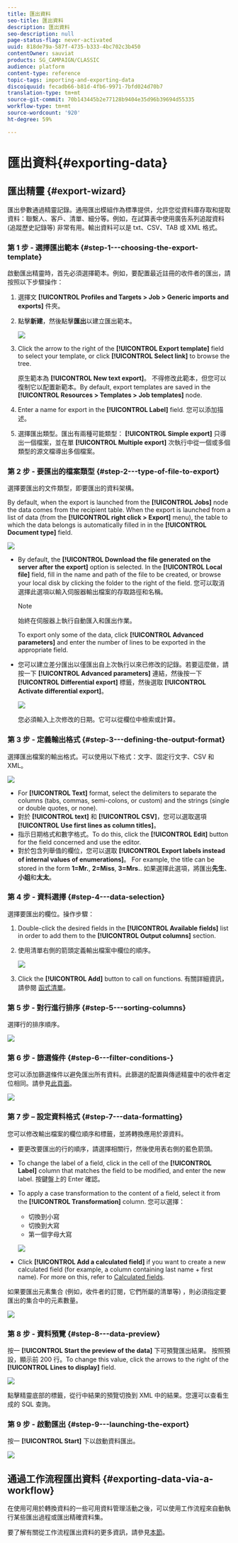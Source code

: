 ```yaml
---
title: 匯出資料
seo-title: 匯出資料
description: 匯出資料
seo-description: null
page-status-flag: never-activated
uuid: 818de79a-587f-4735-b333-4bc702c3b450
contentOwner: sauviat
products: SG_CAMPAIGN/CLASSIC
audience: platform
content-type: reference
topic-tags: importing-and-exporting-data
discoiquuid: fecadb66-b81d-4fb6-9971-7bfd024d70b7
translation-type: tm+mt
source-git-commit: 70b143445b2e77128b9404e35d96b39694d55335
workflow-type: tm+mt
source-wordcount: '920'
ht-degree: 59%

---
```



# 匯出資料{#exporting-data}

## 匯出精靈 {#export-wizard}

匯出參數通過精靈記錄。通用匯出模組作為標準提供，允許您從資料庫存取和提取資料：聯繫人、客戶、清單、細分等。例如，在試算表中使用廣告系列追蹤資料 (追蹤歷史記錄等) 非常有用。輸出資料可以是 txt、CSV、TAB 或 XML 格式。

### 第 1 步 - 選擇匯出範本 {#step-1---choosing-the-export-template}

啟動匯出精靈時，首先必須選擇範本。例如，要配置最近註冊的收件者的匯出，請按照以下步驟操作：

1. 選擇文 **[!UICONTROL Profiles and Targets > Job > Generic imports and exports]** 件夾。
1. 點擊&#x200B;**新建**，然後點擊&#x200B;**匯出**&#x200B;以建立匯出範本。

   ![](assets/s_ncs_user_export_wizard01.png)

1. Click the arrow to the right of the **[!UICONTROL Export template]** field to select your template, or click **[!UICONTROL Select link]** to browse the tree.

   原生範本為 **[!UICONTROL New text export]**。 不得修改此範本，但您可以復制它以配置新範本。By default, export templates are saved in the **[!UICONTROL Resources > Templates > Job templates]** node.

1. Enter a name for export in the **[!UICONTROL Label]** field. 您可以添加描述。
1. 選擇匯出類型。匯出有兩種可能類型： **[!UICONTROL Simple export]** 只導出一個檔案，並在單 **[!UICONTROL Multiple export]** 次執行中從一個或多個類型的源文檔導出多個檔案。

### 第 2 步 - 要匯出的檔案類型 {#step-2---type-of-file-to-export}

選擇要匯出的文件類型，即要匯出的資料架構。

By default, when the export is launched from the **[!UICONTROL Jobs]** node the data comes from the recipient table. When the export is launched from a list of data (from the **[!UICONTROL right click > Export]** menu), the table to which the data belongs is automatically filled in in the **[!UICONTROL Document type]** field.

![](assets/s_ncs_user_export_wizard02.png)

* By default, the **[!UICONTROL Download the file generated on the server after the export]** option is selected. In the **[!UICONTROL Local file]** field, fill in the name and path of the file to be created, or browse your local disk by clicking the folder to the right of the field. 您可以取消選擇此選項以輸入伺服器輸出檔案的存取路徑和名稱。

   >[!NOTE]
   >
   >始終在伺服器上執行自動匯入和匯出作業。
   >
   >To export only some of the data, click **[!UICONTROL Advanced parameters]** and enter the number of lines to be exported in the appropriate field.

* 您可以建立差分匯出以僅匯出自上次執行以來已修改的記錄。若要這麼做，請按一下 **[!UICONTROL Advanced parameters]** 連結，然後按一下 **[!UICONTROL Differential export]** 標籤，然後選取 **[!UICONTROL Activate differential export]**。

   ![](assets/s_ncs_user_export_wizard02_b.png)

   您必須輸入上次修改的日期。它可以從欄位中檢索或計算。

### 第 3 步 - 定義輸出格式 {#step-3---defining-the-output-format}

選擇匯出檔案的輸出格式。可以使用以下格式：文字、固定行文字、CSV 和 XML。

![](assets/s_ncs_user_export_wizard03.png)

* For **[!UICONTROL Text]** format, select the delimiters to separate the columns (tabs, commas, semi-colons, or custom) and the strings (single or double quotes, or none).
* 對於 **[!UICONTROL text]** 和 **[!UICONTROL CSV]**，您可以選取選項 **[!UICONTROL Use first lines as column titles]**。
* 指示日期格式和數字格式。To do this, click the **[!UICONTROL Edit]** button for the field concerned and use the editor.
* 對於包含列舉值的欄位，您可以選取 **[!UICONTROL Export labels instead of internal values of enumerations]**。 For example, the title can be stored in the form **1=Mr.**, **2=Miss**, **3=Mrs.**. 如果選擇此選項，將匯出&#x200B;**先生**、**小姐**&#x200B;和&#x200B;**太太**。

### 第 4 步 - 資料選擇 {#step-4---data-selection}

選擇要匯出的欄位。操作步驟：

1. Double-click the desired fields in the **[!UICONTROL Available fields]** list in order to add them to the **[!UICONTROL Output columns]** section.
1. 使用清單右側的箭頭定義輸出檔案中欄位的順序。

   ![](assets/s_ncs_user_export_wizard04.png)

1. Click the **[!UICONTROL Add]** button to call on functions. 有關詳細資訊，請參閱 [函式清單](../../platform/using/defining-filter-conditions.md#list-of-functions)。

### 第 5 步 - 對行進行排序 {#step-5---sorting-columns}

選擇行的排序順序。

![](assets/s_ncs_user_export_wizard05.png)

### 第 6 步 - 篩選條件 {#step-6---filter-conditions-}

您可以添加篩選條件以避免匯出所有資料。此篩選的配置與傳遞精靈中的收件者定位相同。請參見[此頁面](../../delivery/using/steps-defining-the-target-population.md)。

![](assets/s_ncs_user_export_wizard05_b.png)

### 第 7 步 – 設定資料格式 {#step-7---data-formatting}

您可以修改輸出檔案的欄位順序和標籤，並將轉換應用於源資料。

* 要更改要匯出的行的順序，請選擇相關行，然後使用表右側的藍色箭頭。
* To change the label of a field, click in the cell of the **[!UICONTROL Label]** column that matches the field to be modified, and enter the new label. 按鍵盤上的 Enter 確認。
* To apply a case transformation to the content of a field, select it from the **[!UICONTROL Transformation]** column. 您可以選擇：

   * 切換到小寫
   * 切換到大寫
   * 第一個字母大寫

   ![](assets/s_ncs_user_export_wizard06.png)

* Click **[!UICONTROL Add a calculated field]** if you want to create a new calculated field (for example, a column containing last name + first name). For more on this, refer to [Calculated fields](../../platform/using/importing-data.md#calculated-fields).

如果要匯出元素集合 (例如，收件者的訂閱，它們所屬的清單等) ，則必須指定要匯出的集合中的元素數量。

![](assets/s_ncs_user_export_wizard06_c.png)

### 第 8 步 - 資料預覽 {#step-8---data-preview}

按一 **[!UICONTROL Start the preview of the data]** 下可預覽匯出結果。 按照預設，顯示前 200 行。To change this value, click the arrows to the right of the **[!UICONTROL Lines to display]** field.

![](assets/s_ncs_user_export_wizard07.png)

點擊精靈底部的標籤，從行中結果的預覽切換到 XML 中的結果。您還可以查看生成的 SQL 查詢。

### 第 9 步 - 啟動匯出 {#step-9---launching-the-export}

按一 **[!UICONTROL Start]** 下以啟動資料匯出。

![](assets/s_ncs_user_export_wizard08.png)

## 通過工作流程匯出資料 {#exporting-data-via-a-workflow}

在使用可用於轉換資料的一些可用資料管理活動之後，可以使用工作流程來自動執行某些匯出過程或匯出精確資料集。

要了解有關從工作流程匯出資料的更多資訊，請參見[本節](../../workflow/using/how-to-use-workflow-data.md)。
